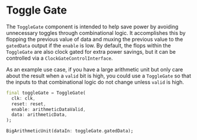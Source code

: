 # Toggle Gate

The `ToggleGate` component is intended to help save power by avoiding unnecessary toggles through combinational logic. It accomplishes this by flopping the previous value of data and muxing the previous value to the `gatedData` output if the `enable` is low. By default, the flops within the `ToggleGate` are also clock gated for extra power savings, but it can be controlled via a `ClockGateControlInterface`.

As an example use case, if you have a large arithmetic unit but only care about the result when a `valid` bit is high, you could use a `ToggleGate` so that the inputs to that combinational logic do not change unless `valid` is high.

```dart
final toggleGate = ToggleGate(
  clk: clk,
  reset: reset,
  enable: arithmeticDataValid,
  data: arithmeticData,
);

BigArithmeticUnit(dataIn: toggleGate.gatedData);
```
